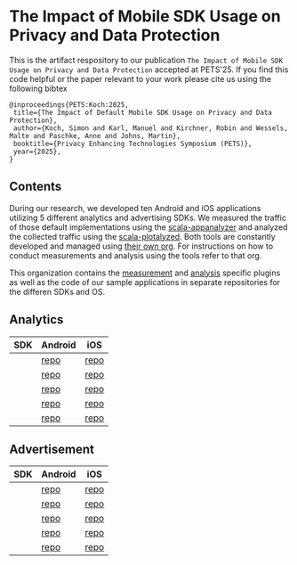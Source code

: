 # The Impact of Mobile SDK Usage on Privacy and Data Protection

This is the artifact respository to our publication `The Impact of Mobile SDK Usage on Privacy and Data Protection` accepted at PETS'25.
If you find this code helpful or the paper relevant to your work please cite us using the following bibtex

```
@inproceedings{PETS:Koch:2025,
 title={The Impact of Default Mobile SDK Usage on Privacy and Data Protection},
 author={Koch, Simon and Karl, Manuel and Kirchner, Robin and Wessels, Malte and Paschke, Anne and Johns, Martin},
 booktitle={Privacy Enhancing Technologies Symposium (PETS)},
 year={2025},
}
```

## Contents

During our research, we developed ten Android and iOS applications utilizing 5 different analytics and advertising SDKs.
We measured the traffic of those default implementations using the [scala-appanalyzer]() and analyzed the collected traffic using the [scala-plotalyzed]().
Both tools are constantly developed and managed using [their own org]().
For instructions on how to conduct measurements and analysis using the tools refer to that org.

This organization contains the [measurement]() and [analysis]() specific plugins as well as the code of our sample applications in separate repositories for the differen SDKs and OS.

## Analytics

| SDK  | Android | iOS |
|------|---------|-----|
|   | [repo]()  | [repo]()  |
|   | [repo]()  | [repo]()  |
|   | [repo]()  | [repo]()  |
|   | [repo]()  | [repo]()  |
|   | [repo]()  | [repo]()  |

## Advertisement

| SDK  | Android | iOS |
|------|---------|-----|
|   | [repo]()  | [repo]()  |
|   | [repo]()  | [repo]()  |
|   | [repo]()  | [repo]()  |
|   | [repo]()  | [repo]()  |
|   | [repo]()  | [repo]()  |

